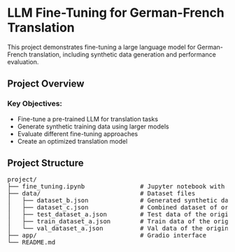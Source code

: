 # LLM Fine-Tuning for German-French Translation

This project demonstrates fine-tuning a large language model for German-French translation, including synthetic data generation and performance evaluation.

## Project Overview

### Key Objectives:

- Fine-tune a pre-trained LLM for translation tasks
- Generate synthetic training data using larger models
- Evaluate different fine-tuning approaches
- Create an optimized translation model

## Project Structure
<pre>
project/
├── fine_tuning.ipynb               # Jupyter notebook with implementation
├── data/                           # Dataset files
│   ├── dataset_b.json              # Generated synthetic data
│   ├── dataset_c.json              # Combined dataset of original and synthetic data
│   ├── test_dataset_a.json         # Test data of the original benchmark dataset
│   ├── train_dataset_a.json        # Train data of the original benchmark dataset
│   └── val_dataset_a.json          # Val data of the original benchmark dataset
├── app/                            # Gradio interface
└── README.md
</pre>
